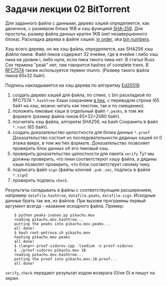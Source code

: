 #   Задачи лекции 02 BitTorrent 

Для заданного файла с данными, дерево хэшей определяется, как 
двоичное, с размером блока 1KB и хэш функцией [SHA-256][h]. 
Для простоты, размер файла данных кратен 1KB (нет незавершенного блока). 
Раскладка дерева в файле хэшей: [in order][i], aka [bin numbers][b].

Хэш всего дерева, он же хэш файла, определяется, как SHA256 хэш 
*файла пиков*. Файл пиков содержит 32 ячейки, где в ячейке i либо
хэш пика на уровне i, либо нули, если пика такого пика нет.
В статье Russ Cox термина "peak" нет, там говорится hashes of
complete trees. В [RFC7574][r] также используется термин munro.
(Размер такого файла пиков 65x32 байт).

Подпись накладывается на хэш дерева по алгоритму [Ed25519][e].

 1. создать дерево хэшей для файла, по спеке, с bin раскладкой
    по RFC7574 `*.hashtree`
    Хэши сохраняем [в hex][x], с переводом строки (65 байт на хэш,
    можно читать как текстом, так и по смещению).
 2. положить пиковые хэши в отдельный файл `*.peaks`, в том же
    формате (размер файла пиков 65*32=2080 байт).
 4. посчитать хэш файла, алгоритм SHA256, на bash
    Сохранить в файл `*.root` (65 байт).
 4. создать доказательство целостности для блока данных `*.proof`
    Доказательство состоит из последовательности дядиных хэшей
    от 0 этажа вверх, в том же hex формате. Доказательство позволяет
    проверить блок данных об его пиковый хэш.
 5. проверить доказательство целостности для пакета `verify`
    Тут мы должны проверить, что пики соответствуют хэшу файла,
    а дядины хэши позволят проверить, что блок соответствует
    своему пику.
 7. подписать файл `sign` (файлы ключей `.pub` `.sec`, подпись
    в файле `*.sign`)
 8. проверить подпись `check`.

Результаты складывать в файлы с соответствующим расширением,
например `datafile.hashtree`, `datafile.peaks`, `datafile.sign`.
Исходные данные брать так же, из файлов. При вызове программы
первый аргумент всегда - название исходного файла. Пример:

````
    $ python peaks-ivanov.py pikachu.mov
    reading pikachu.mov.hashtree...
    putting the peaks into pikachu.mov.peaks...
    all done!
    $ bash root-petrova.sh pikachu.mov
    hashing pikachu.mov.peaks
    all done!
    $ clang++ proof-sidorov.cpp -lsodium -o proof-sidorov
    $ ./proof-sidorov pikachu.mov 18
    reading pikachu.mov.hashtree...
    putting the proof into pikachu.mov.18.proof...
    all done!
````

`verify`, `check` передают результат кодом возврата (0/не 0) и
пишут на экран.

[i]: https://research.swtch.com/tlog#appendix_b
[h]: https://libsodium.gitbook.io/doc/advanced/sha-2_hash_function
[e]: https://libsodium.gitbook.io/doc/public-key_cryptography/public-key_signatures
[b]: https://github.com/gritzko/binmap/blob/master/bin.h
[x]: https://doc.libsodium.org/helpers
[r]: https://www.rfc-editor.org/rfc/rfc7574.html#section-5.6.1

